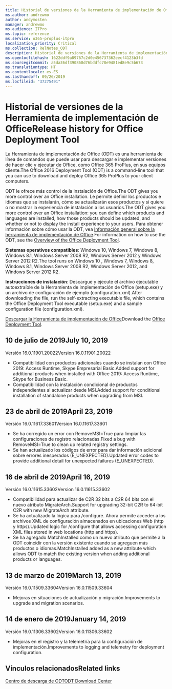 ```yaml
---
title: Historial de versiones de la Herramienta de implementación de Office (ODT)
ms.author: andrewmo
author: andymosten
manager: andrewmo
ms.audience: ITPro
ms.topic: reference
ms.service: o365-proplus-itpro
localization_priority: Critical
ms.collection: RelNotes_ODT
description: Historial de versiones de la Herramienta de implementación de Office (ODT) para los profesionales de TI
ms.openlocfilehash: 1622ddf9a89767c2d0e456737362eecf4123b3fd
ms.sourcegitcommit: a5da36df390868d76bddfc78e9481ed8e9c5b673
ms.translationtype: HT
ms.contentlocale: es-ES
ms.lasthandoff: 09/26/2019
ms.locfileid: "37275491"
---
```

# <a name="release-history-for-office-deployment-tool"></a><span data-ttu-id="87fe9-103">Historial de versiones de la Herramienta de implementación de Office</span><span class="sxs-lookup"><span data-stu-id="87fe9-103">Release history for Office Deployment Tool</span></span>

<span data-ttu-id="87fe9-104">La Herramienta de implementación de Office (ODT) es una herramienta de línea de comandos que puede usar para descargar e implementar versiones de hacer clic y ejecutar de Office, como Office 365 ProPlus, en sus equipos cliente.</span><span class="sxs-lookup"><span data-stu-id="87fe9-104">The Office 2016 Deployment Tool (ODT) is a command-line tool that you can use to download and deploy Office 365 ProPlus to your client computers.</span></span> 


<span data-ttu-id="87fe9-105">ODT le ofrece más control de la instalación de Office.</span><span class="sxs-lookup"><span data-stu-id="87fe9-105">The ODT gives you more control over an Office installation.</span></span> <span data-ttu-id="87fe9-106">Le permite definir los productos e idiomas que se instalarán, cómo se actualizarán esos productos y si quiere o no mostrar la experiencia de instalación a los usuarios.</span><span class="sxs-lookup"><span data-stu-id="87fe9-106">The ODT gives you more control over an Office installation: you can define which products and languages are installed, how those products should be updated, and whether or not to display the install experience to your users.</span></span> <span data-ttu-id="87fe9-107">Para obtener información sobre cómo usar la ODT, vea [Información general sobre la herramienta de implementación de Office](https://docs.microsoft.com/es-ES/deployoffice/overview-of-the-office-2016-deployment-tool).</span><span class="sxs-lookup"><span data-stu-id="87fe9-107">For information on how to use the ODT, see the [Overview of the Office Deployment Tool](https://docs.microsoft.com/es-ES/deployoffice/overview-of-the-office-2016-deployment-tool).</span></span>

 <span data-ttu-id="87fe9-108">**Sistemas operativos compatibles**: Windows 10, Windows 7, Windows 8, Windows 8.1, Windows Server 2008 R2, Windows Server 2012 y Windows Server 2012 R2.</span><span class="sxs-lookup"><span data-stu-id="87fe9-108">The tool runs on Windows 10 , Windows 7, Windows 8, Windows 8.1, Windows Server 2008 R2, Windows Server 2012, and Windows Server 2012 R2.</span></span> 
 
 <span data-ttu-id="87fe9-109">**Instrucciones de instalación**: Descargue y ejecute el archivo ejecutable autoextraíble de la Herramienta de implementación de Office (setup.exe) y un archivo de configuración de ejemplo (configuration.xml).</span><span class="sxs-lookup"><span data-stu-id="87fe9-109">After downloading the file, run the self-extracting executable file, which contains the Office Deployment Tool executable (setup.exe) and a sample configuration file (configuration.xml).</span></span> 

<span data-ttu-id="87fe9-110">[Descargar la Herramienta de implementación de Office](https://www.microsoft.com/en-us/download/confirmation.aspx?id=49117)</span><span class="sxs-lookup"><span data-stu-id="87fe9-110">Download the [Office Deployment Tool](https://www.microsoft.com/en-us/download/confirmation.aspx?id=49117).</span></span>


## <a name="july-10-2019"></a><span data-ttu-id="87fe9-111">10 de julio de 2019</span><span class="sxs-lookup"><span data-stu-id="87fe9-111">July 10, 2019</span></span>

<span data-ttu-id="87fe9-112">Versión 16.0.11901.20022</span><span class="sxs-lookup"><span data-stu-id="87fe9-112">Version 16.0.11901.20022</span></span>
- <span data-ttu-id="87fe9-113">Compatibilidad con productos adicionales cuando se instalan con Office 2019: Access Runtime, Skype Empresarial Basic.</span><span class="sxs-lookup"><span data-stu-id="87fe9-113">Added support for additional products when installed with Office 2019: Access Runtime, Skype for Business Basic.</span></span>
- <span data-ttu-id="87fe9-114">Compatibilidad con la instalación condicional de productos independientes al actualizar desde MSI.</span><span class="sxs-lookup"><span data-stu-id="87fe9-114">Added support for conditional installation of standalone products when upgrading from MSI.</span></span>

## <a name="april-23-2019"></a><span data-ttu-id="87fe9-115">23 de abril de 2019</span><span class="sxs-lookup"><span data-stu-id="87fe9-115">April 23, 2019</span></span>

<span data-ttu-id="87fe9-116">Versión 16.0.11617.33601</span><span class="sxs-lookup"><span data-stu-id="87fe9-116">Version 16.0.11617.33601</span></span>
- <span data-ttu-id="87fe9-117">Se ha corregido un error con RemoveMSI=True para limpiar las configuraciones de registro relacionadas.</span><span class="sxs-lookup"><span data-stu-id="87fe9-117">Fixed a bug with RemoveMSI=True to clean up related registry settings.</span></span>
- <span data-ttu-id="87fe9-118">Se han actualizado los códigos de error para dar información adicional sobre errores inesperados (E_UNEXPECTED).</span><span class="sxs-lookup"><span data-stu-id="87fe9-118">Updated error codes to provide additional detail for unexpected failures (E_UNEXPECTED).</span></span>

## <a name="april-16-2019"></a><span data-ttu-id="87fe9-119">16 de abril de 2019</span><span class="sxs-lookup"><span data-stu-id="87fe9-119">April 16, 2019</span></span>

<span data-ttu-id="87fe9-120">Versión 16.0.11615.33602</span><span class="sxs-lookup"><span data-stu-id="87fe9-120">Version 16.0.11615.33602</span></span>
- <span data-ttu-id="87fe9-121">Compatibilidad para actualizar de C2R 32 bits a C2R 64 bits con el nuevo atributo MigrateArch.</span><span class="sxs-lookup"><span data-stu-id="87fe9-121">Support for upgrading 32-bit C2R to 64-bit C2R with new MigrateArch attribute.</span></span>
- <span data-ttu-id="87fe9-122">Se ha actualizado la lógica para /configure. Ahora permite acceder a los archivos XML de configuración almacenados en ubicaciones Web (http y https).</span><span class="sxs-lookup"><span data-stu-id="87fe9-122">Updated logic for /configure that allows accessing configuration XML files stored in web locations (http and https).</span></span>
- <span data-ttu-id="87fe9-123">Se ha agregado MatchInstalled como un nuevo atributo que permite a la ODT coincidir con la versión existente cuando se agreguen más productos o idiomas.</span><span class="sxs-lookup"><span data-stu-id="87fe9-123">MatchInstalled added as a new attribute which allows ODT to match the existing version when adding additional products or languages.</span></span>

## <a name="march-13-2019"></a><span data-ttu-id="87fe9-124">13 de marzo de 2019</span><span class="sxs-lookup"><span data-stu-id="87fe9-124">March 13, 2019</span></span>

<span data-ttu-id="87fe9-125">Versión 16.0.11509.33604</span><span class="sxs-lookup"><span data-stu-id="87fe9-125">Version 16.0.11509.33604</span></span>
- <span data-ttu-id="87fe9-126">Mejoras en situaciones de actualización y migración.</span><span class="sxs-lookup"><span data-stu-id="87fe9-126">Improvements to upgrade and migration scenarios.</span></span>

## <a name="january-14-2019"></a><span data-ttu-id="87fe9-127">14 de enero de 2019</span><span class="sxs-lookup"><span data-stu-id="87fe9-127">January 14, 2019</span></span>

<span data-ttu-id="87fe9-128">Versión 16.0.11306.33602</span><span class="sxs-lookup"><span data-stu-id="87fe9-128">Version 16.0.11306.33602</span></span>
- <span data-ttu-id="87fe9-129">Mejoras en el registro y la telemetría para la configuración de implementación.</span><span class="sxs-lookup"><span data-stu-id="87fe9-129">Improvements to logging and telemetry for deployment configuration.</span></span>


## <a name="related-links"></a><span data-ttu-id="87fe9-130">Vínculos relacionados</span><span class="sxs-lookup"><span data-stu-id="87fe9-130">Related links</span></span>

[<span data-ttu-id="87fe9-131">Centro de descarga de ODT</span><span class="sxs-lookup"><span data-stu-id="87fe9-131">ODT Download Center</span></span>](https://www.microsoft.com/en-us/download/details.aspx?id=49117)
